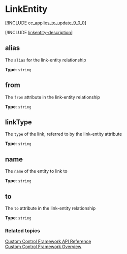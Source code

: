 # LinkEntity

<!-- ILinkEntityExposedExpression  -->

[!INCLUDE [cc_applies_to_update_9_0_0](../../../includes/cc_applies_to_update_9_0_0.md)]

[!INCLUDE [linkentity-description](includes/linkentity-description.md)]


## alias

The `alias` for the link-entity relationship

**Type**: `string`

## from

The `from` attribute in the link-entity relationship

**Type**: `string`

## linkType

The `type` of the link, referred to by the link-entity attribute

**Type**: `string`

## name

The `name` of the entity to link to

**Type**: `string`

## to

The `to` attribute in the link-entity relationship

**Type**: `string`

### Related topics

[Custom Control Framework API Reference](index.md)<br />
[Custom Control Framework Overview](../custom-control-framework-overview.md)